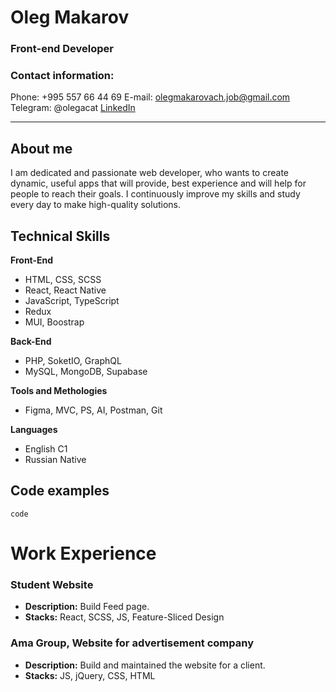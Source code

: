 # **Oleg Makarov**

### **Front-end Developer**

### Contact information:

Phone: +995 557 66 44 69
E-mail: olegmakarovach.job@gmail.com
Telegram: @olegacat
[LinkedIn](https://www.linkedin.com/in/oleg-makarov-6a0789266/)

---

## About me

I am dedicated and passionate web developer, who wants to create dynamic, useful apps that will provide, best experience and will help for people to reach their goals. I continuously improve my skills and study every day to make high-quality solutions. 

## Technical Skills

**Front-End**
- HTML, CSS, SCSS
- React, React Native
- JavaScript, TypeScript
- Redux
- MUI, Boostrap

**Back-End**
- PHP, SoketIO, GraphQL
- MySQL, MongoDB, Supabase

**Tools and Methologies**
- Figma, MVC, PS, AI, Postman, Git

**Languages**
- English C1
- Russian Native

## Code examples 

`
code
`
# Work Experience 

### Student Website
- **Description:** Build Feed page. 
- **Stacks:** React, SCSS, JS, Feature-Sliced Design

### Ama Group, Website for advertisement company
- **Description:** Build and maintained the website for a client. 
- **Stacks:** JS, jQuery, CSS, HTML